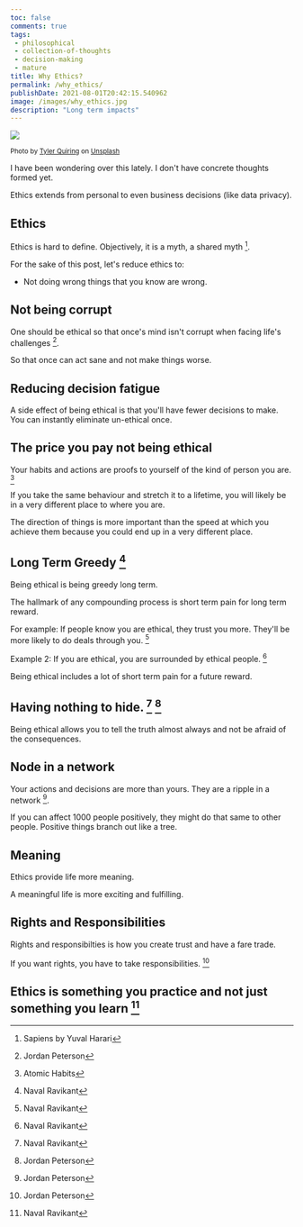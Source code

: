 ```yaml
---
toc: false
comments: true
tags:
 - philosophical
 - collection-of-thoughts
 - decision-making
 - mature
title: Why Ethics? 
permalink: /why_ethics/
publishDate: 2021-08-01T20:42:15.540962
image: /images/why_ethics.jpg
description: "Long term impacts"
---
```

![](/images/why_ethics.jpg)

<sup>Photo by <a href="https://unsplash.com/@tylerdq?utm_source=unsplash&amp;utm_medium=referral&amp;utm_content=creditCopyText">Tyler Quiring</a> on <a href="https://unsplash.com/s/photos/crow?utm_source=unsplash&amp;utm_medium=referral&amp;utm_content=creditCopyText">Unsplash</a></sup>

I have been wondering over this lately. I don't have concrete thoughts formed yet.

Ethics extends from personal to even business decisions (like data privacy).

## Ethics

Ethics is hard to define. Objectively, it is a myth, a shared myth [^4].

For the sake of this post, let's reduce ethics to:
- Not doing wrong things that you know are wrong.
  
## Not being corrupt

One should be ethical so that once's mind isn't corrupt when facing life's challenges [^3].

So that once can act sane and not make things worse.

## Reducing decision fatigue

A side effect of being ethical is that you'll have fewer decisions to make. You can instantly eliminate un-ethical once.

## The price you pay not being ethical

Your habits and actions are proofs to yourself of the kind of person you are. [^1]

If you take the same behaviour and stretch it to a lifetime, you will likely be in a very different place to where you are.

The direction of things is more important than the speed at which you achieve them because you could end up in a very different place. 

## Long Term Greedy [^2]

Being ethical is being greedy long term.

The hallmark of any compounding process is short term pain for long term reward.

For example: If people know you are ethical, they trust you more. They'll be more likely to do deals through you. [^2]

Example 2: If you are ethical, you are surrounded by ethical people. [^2]

Being ethical includes a lot of short term pain for a future reward.

## Having nothing to hide. [^2] [^3]

Being ethical allows you to tell the truth almost always and not be afraid of the consequences. 

## Node in a network

Your actions and decisions are more than yours. They are a ripple in a network [^3].

If you can affect 1000 people positively, they might do that same to other people. Positive things branch out like a tree.

## Meaning
Ethics provide life more meaning.

A meaningful life is more exciting and fulfilling.

## Rights and Responsibilities

Rights and responsibilties is how you create trust and have a fare trade.

If you want rights, you have to take responsibilities. [^3]

## Ethics is something you practice and not just something you learn [^2]

[^1]: Atomic Habits
[^2]: Naval Ravikant
[^3]: Jordan Peterson
[^4]: Sapiens by Yuval Harari